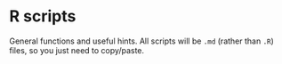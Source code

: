 R scripts
====

General functions and useful hints. All scripts will be ```.md``` (rather than ```.R```) files, so you just need to copy/paste.
